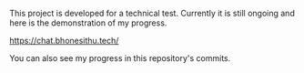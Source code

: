 This project is developed for a technical test.
Currently it is still ongoing and here is the demonstration of my progress.

https://chat.bhonesithu.tech/

You can also see my progress in this repository's commits.
